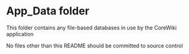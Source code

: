 # App_Data folder

This folder contains any file-based databases in use by the CoreWiki application

No files other than this README should be committed to source control
